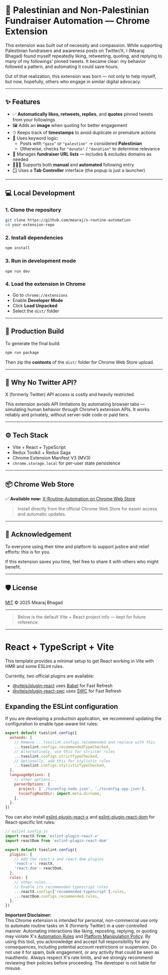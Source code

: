 # 🤖 Palestinian and Non-Palestinian Fundraiser Automation — Chrome Extension

This extension was built out of necessity and compassion. While supporting Palestinian fundraisers and awareness posts on Twitter/X, I (Mearaj Bhagad) found myself repeatedly liking, retweeting, quoting, and replying to many of my followings' pinned tweets. It became clear: my behavior followed a pattern, and automating it could save hours.

Out of that realization, this extension was born — not only to help myself, but now, hopefully, others who engage in similar digital advocacy.

---

## ✨ Features

- ✅ **Automatically likes, retweets, replies**, and **quotes** pinned tweets from your followings  
- 🖼 Adds an **image** when quoting for better engagement  
- ⏱ Keeps track of **timestamps** to avoid duplicate or premature actions  
- 🧠 Uses keyword logic:
  - Posts with `"gaza"` or `"palestine"` → considered **Palestinian**
  - Otherwise, checks for `"donate"` / `"donation"` to determine relevance  
- 🔗 Manages **fundraiser URL lists** — includes & excludes domains as needed  
- 🧑‍🤝‍🧑 Supports both **manual** and **automated** following entry  
- 🪟 Uses a **Tab Controller** interface (the popup is just a launcher)  

---

## 💻 Local Development

### 1. Clone the repository

```bash
git clone https://github.com/mearaj/x-routine-automation
cd your-extension-repo
```

### 2. Install dependencies

```bash
npm install
```

### 3. Run in development mode

```bash
npm run dev
```

### 4. Load the extension in Chrome

- Go to `chrome://extensions`
- Enable **Developer Mode**
- Click **Load Unpacked**
- Select the `dist/` folder

---

## 🚀 Production Build

To generate the final build:

```bash
npm run package
```

Then zip the **contents** of the `dist/` folder for Chrome Web Store upload.

---

## 🧪 Why No Twitter API?

X (formerly Twitter) API access is costly and heavily restricted.

This extension avoids API limitations by automating browser tabs — simulating human behavior through Chrome’s extension APIs. It works reliably and privately, without server-side code or paid tiers.

---

## ⚙️ Tech Stack

- Vite + React + TypeScript  
- Redux Toolkit + Redux Saga  
- Chrome Extension Manifest V3 (MV3)  
- `chrome.storage.local` for per-user state persistence  

---

## 📦 Chrome Web Store

✅ **Available now:** [X-Routine-Automation on Chrome Web Store](https://chromewebstore.google.com/detail/x-routine-automation/laoofbnifdjaoijjjppdahengbmnaifm)

> Install directly from the official Chrome Web Store for easier access and automatic updates.

---

## 🙏 Acknowledgement

To everyone using their time and platform to support justice and relief efforts: this is for you.

If this extension saves you time, feel free to share it with others who might benefit.

---

## 🛡 License

[MIT](./LICENSE) © 2025 Mearaj Bhagad

---

> Below is the default Vite + React project info — kept for future reference.

---

# React + TypeScript + Vite

This template provides a minimal setup to get React working in Vite with HMR and some ESLint rules.

Currently, two official plugins are available:

- [@vitejs/plugin-react](https://github.com/vitejs/vite-plugin-react/blob/main/packages/plugin-react) uses [Babel](https://babeljs.io/) for Fast Refresh  
- [@vitejs/plugin-react-swc](https://github.com/vitejs/vite-plugin-react/blob/main/packages/plugin-react-swc) uses [SWC](https://swc.rs/) for Fast Refresh  

## Expanding the ESLint configuration

If you are developing a production application, we recommend updating the configuration to enable type-aware lint rules:

```js
export default tseslint.config({
  extends: [
    // Remove ...tseslint.configs.recommended and replace with this
    ...tseslint.configs.recommendedTypeChecked,
    // Alternatively, use this for stricter rules
    ...tseslint.configs.strictTypeChecked,
    // Optionally, add this for stylistic rules
    ...tseslint.configs.stylisticTypeChecked,
  ],
  languageOptions: {
    // other options...
    parserOptions: {
      project: ['./tsconfig.node.json', './tsconfig.app.json'],
      tsconfigRootDir: import.meta.dirname,
    },
  },
})
```

You can also install [eslint-plugin-react-x](https://github.com/Rel1cx/eslint-react/tree/main/packages/plugins/eslint-plugin-react-x) and [eslint-plugin-react-dom](https://github.com/Rel1cx/eslint-react/tree/main/packages/plugins/eslint-plugin-react-dom) for React-specific lint rules:

```js
// eslint.config.js
import reactX from 'eslint-plugin-react-x'
import reactDom from 'eslint-plugin-react-dom'

export default tseslint.config({
  plugins: {
    // Add the react-x and react-dom plugins
    'react-x': reactX,
    'react-dom': reactDom,
  },
  rules: {
    // other rules...
    // Enable its recommended typescript rules
    ...reactX.configs['recommended-typescript'].rules,
    ...reactDom.configs.recommended.rules,
  },
})
```
**Important Disclaimer:**  
This Chrome extension is intended for personal, non-commercial use only to automate routine tasks on X (formerly Twitter) in a user-controlled manner. Automating interactions like liking, reposting, replying, or quoting may violate X's [Automation Rules](https://help.twitter.com/en/rules-and-policies/twitter-automation) and [Platform Manipulation Policy](https://help.twitter.com/en/rules-and-policies/platform-manipulation). By using this tool, you acknowledge and accept full responsibility for any consequences, including potential account restrictions or suspension. Do not use it for spam, bulk engagement, or any activity that could be seen as inauthentic. Always respect X's rate limits, and we strongly recommend reviewing their policies before proceeding. The developer is not liable for misuse.
